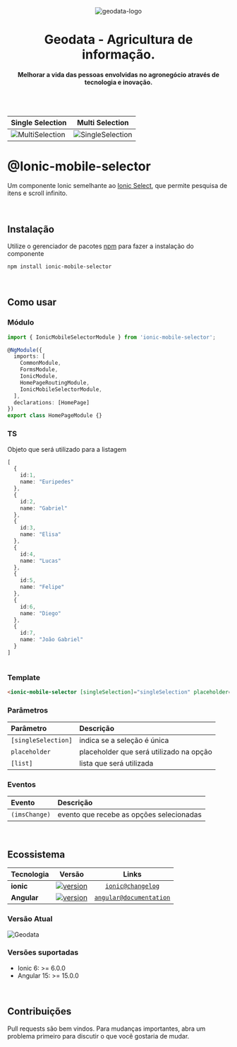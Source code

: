 <div align="center">
  <img src="https://www.geodata.com.br/wp-content/uploads/2019/07/Logo-Menor.png" alt="geodata-logo" width="" height=""/>
  <br>
</div>

<div align="center">
  <h1>Geodata - Agricultura de informação.</h1>
</div>

<div align="center">
  <h4>Melhorar a vida das pessoas envolvidas no agronegócio através de tecnologia e inovação.</h4>
</div>

<br>
<br>

|Single Selection| Multi Selection |
| -------------- | ---------------- |
|![MultiSelection](https://media.giphy.com/media/RU4Zx5MEKMtPXihFZd/giphy.gif)| ![SingleSelection](https://media.giphy.com/media/u51c0ASt2GmOzRggoS/giphy.gif)|

# @Ionic-mobile-selector
Um componente Ionic semelhante ao [Ionic Select](https://ionicframework.com/docs/api/components/select/Select/), que permite pesquisa de itens e scroll infinito.

<br>

## Instalação

Utilize o gerenciador de pacotes [npm](https://www.npmjs.com/) para fazer a instalação do componente

```bash
npm install ionic-mobile-selector
```
<br>

## Como usar

### Módulo

```typescript
import { IonicMobileSelectorModule } from 'ionic-mobile-selector';

@NgModule({
  imports: [
    CommonModule,
    FormsModule,
    IonicModule,
    HomePageRoutingModule,
    IonicMobileSelectorModule,
  ],
  declarations: [HomePage]
})
export class HomePageModule {}
```

### TS

Objeto que será utilizado para a listagem

```typescript
[
  {
    id:1,
    name: "Euripedes"
  },
  {
    id:2,
    name: "Gabriel"
  },
  {
    id:3,
    name: "Elisa"
  },
  {
    id:4,
    name: "Lucas"
  },
  {
    id:5,
    name: "Felipe"
  },
  {
    id:6,
    name: "Diego"
  },
  {
    id:7,
    name: "João Gabriel"
  }
]
  
```

### Template

```html
<ionic-mobile-selector [singleSelection]="singleSelection" placeholder="Here comes your placeholder!"  [list]="list" (imsChange)="imsChange($event)"></ionic-mobile-selector>

```

### Parâmetros

| Parâmetro         | Descrição |
| :--------         | :-------- |
| `[singleSelection]` | indica se a seleção é única|
| `placeholder` | placeholder que será utilizado na opção|
| `[list]` | lista que será utilizada |

### Eventos
| Evento         | Descrição |
| :--------         | :-------- |
| `(imsChange)` | evento que recebe as opções selecionadas|

<br>

## Ecossistema

| Tecnologia    | Versão                                                        | Links  |
| -------       | -------                                                       | :-----:|
| **ionic**     | [![version](https://badgen.net/badge/version/v6.0.0/blue)](https://ionicframework.com/docs/) | [`ionic@changelog`](https://ionicframework.com/docs/) |
| **Angular**   | [![version](https://badgen.net/badge/version/v15.0.0/blue)](https://angular.io/) | [`angular@documentation`](https://angular.io/) |


### Versão Atual
![Geodata](https://img.shields.io/badge/style-v3.1.1-green?style=for-the-badge&label=ionic-mobile-selector)

### Versões suportadas

* Ionic 6: >= 6.0.0
* Angular 15: >= 15.0.0

<br>

## Contribuições

Pull requests são bem vindos. Para mudanças importantes, abra um problema primeiro
para discutir o que você gostaria de mudar.

